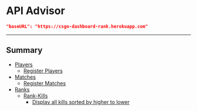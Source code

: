 # API Advisor

```json
"baseURL": "https://csgo-dashboard-rank.herokuapp.com"
```
---
## Summary
- [Players](#players)
  - [Register Players](#register-players)
- [Matches](#matches)
  - [Register Matches](#register-matches)
- [Ranks](#ranks)
  - [Rank-Kills](#rank-kills)
    - [Display all kills sorted by higher to lower](#rank-kills-sorted)
